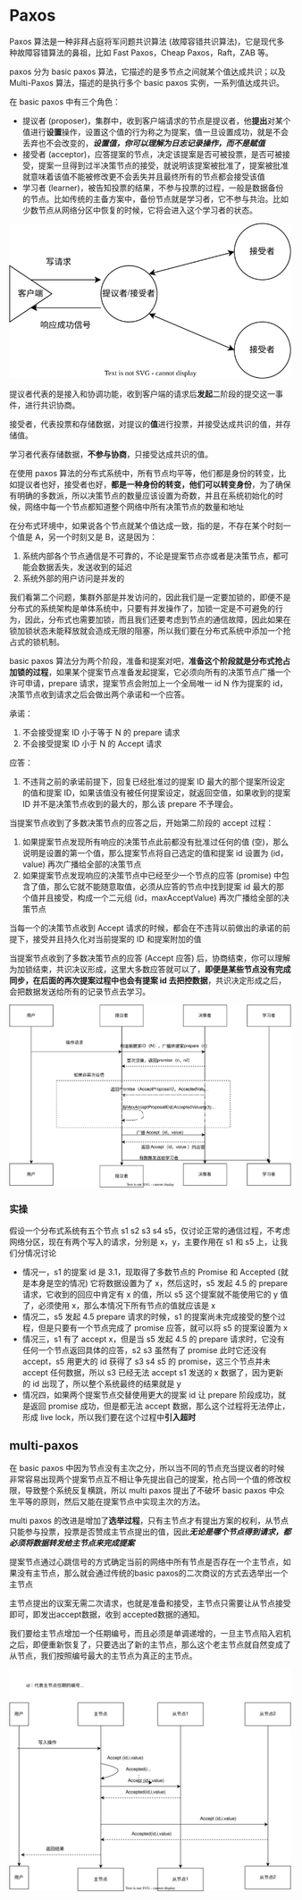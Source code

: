 # Paxos

Paxos 算法是一种非拜占庭将军问题共识算法 (故障容错共识算法)，它是现代多种故障容错算法的鼻祖，比如 Fast Paxos，Cheap Paxos，Raft，ZAB 等。

paxos 分为 basic paxos 算法，它描述的是多节点之间就某个值达成共识；以及 Multi-Paxos 算法，描述的是执行多个 basic paxos 实例，一系列值达成共识。

在 basic paxos 中有三个角色：
- 提议者 (proposer)，集群中，收到客户端请求的节点是提议者，他**提出**对某个值进行**设置**操作，设置这个值的行为称之为提案，值一旦设置成功，就是不会丢弃也不会改变的，***设置值，你可以理解为日志记录操作，而不是赋值***
- 接受者 (acceptor)，应答提案的节点，决定该提案是否可被投票，是否可被接受，提案一旦得到过半决策节点的接受，就说明该提案被批准了，提案被批准就意味着该值不能被修改更不会丢失并且最终所有的节点都会接受该值
- 学习者 (learner)，被告知投票的结果，不参与投票的过程，一般是数据备份的节点。比如传统的主备方案中，备份节点就是学习者，它不参与共治。比如少数节点从网络分区中恢复的时候，它将会进入这个学习者的状态。

![paxos1](./paxos1.svg)

提议者代表的是接入和协调功能，收到客户端的请求后**发起**二阶段的提交这一事件，进行共识协商。

接受者，代表投票和存储数据，对提议的**值**进行投票，并接受达成共识的值，并存储值。

学习者代表存储数据，**不参与协商**，只接受达成共识的值。

在使用 paxos 算法的分布式系统中，所有节点均平等，他们都是身份的转变，比如提议者也好，接受者也好，**都是一种身份的转变，他们可以转变身份**，为了确保有明确的多数派，所以决策节点的数量应该设置为奇数，并且在系统初始化的时候，网络中每一个节点都知道整个网络中所有决策节点的数量和地址

在分布式环境中，如果说各个节点就某个值达成一致，指的是，不存在某个时刻一个值是 A，另一个时刻又是 B，这是因为：

1. 系统内部各个节点通信是不可靠的，不论是提案节点亦或者是决策节点，都可能会数据丢失，发送收到的延迟
2. 系统外部的用户访问是并发的

我们看第二个问题，集群外部是并发访问的，因此我们是一定要加锁的，即便不是分布式的系统架构是单体系统中，只要有并发操作了，加锁一定是不可避免的行为，因此，分布式也需要加锁，而且我们还要考虑到节点的通信故障，因此如果在锁加锁状态未能释放就会造成无限的阻塞，所以我们要在分布式系统中添加一个抢占式的锁机制。

basic paxos 算法分为两个阶段，准备和提案对吧，**准备这个阶段就是分布式抢占加锁的过程**，如果某个提案节点准备发起提案，它必须向所有的决策节点广播一个许可申请，prepare 请求，提案节点会附加上一个全局唯一 id N 作为提案的 id，决策节点收到请求之后会做出两个承诺和一个应答。

承诺：
1. 不会接受提案 ID 小于等于 N 的 prepare 请求
2. 不会接受提案 ID 小于 N 的 Accept 请求

应答：
1. 不违背之前的承诺前提下，回复已经批准过的提案 ID 最大的那个提案所设定的值和提案 ID，如果该值没有被任何提案设定，就返回空值，如果收到的提案 ID 并不是决策节点收到的最大的，那么该 prepare 不予理会。

当提案节点收到了多数决策节点的应答之后，开始第二阶段的 accept 过程：
1. 如果提案节点发现所有响应的决策节点此前都没有批准过任何的值 (空)，那么说明是设置的第一个值，那么提案节点将自己选定的值和提案 id 设置为 (id，value) 再次广播给全部的决策节点
2. 如果提案节点发现响应的决策节点中已经至少一个节点的应答 (promise) 中包含了值，那么它就不能随意取值，必须从应答的节点中找到提案 id 最大的那个值并且接受，构成一个二元组 (id，maxAcceptValue) 再次广播给全部的决策节点

当每一个的决策节点收到 Accept 请求的时候，都会在不违背以前做出的承诺的前提下，接受并且持久化对当前提案的 ID 和提案附加的值

当提案节点收到了多数决策节点的应答 (Accept 应答) 后，协商结束，你可以理解为加锁结束，共识决议形成，这里大多数应答就可以了，**即便是某些节点没有完成同步，在后面的再次提案过程中也会有提案 id 去把控数据**，共识决定形成之后，会把数据发送给所有的记录节点去学习。

![basicProxos](./basicProxos.svg)

### 实操
假设一个分布式系统有五个节点 s1 s2 s3 s4 s5，仅讨论正常的通信过程，不考虑网络分区，现在有两个写入的请求，分别是 x，y，主要作用在 s1 和 s5 上，让我们分情况讨论

- 情况一，s1 的提案 id 是 3.1，现取得了多数节点的 Promise 和 Accepted (就是本身是空的情况) 它将数据设置为了 x，然后这时，s5 发起 4.5 的 prepare 请求，它收到的回应中肯定有 x 的值，所以 s5 这个提案就不能使用它的 y 值了，必须使用 x，那么本情况下所有节点的值就应该是 x
- 情况二，s5 发起 4.5 prepare 请求的时候，s1 的提案尚未完成接受的整个过程，但是只要有一个节点完成了 promise 应答，就可以将 s5 的提案设置为 x
- 情况三，s1 有了 accept x，但是当 s5 发起 4.5 的 prepare 请求时，它没有任何一个节点返回具体的应答，s2 s3 虽然有了 promise 此时它还没有 accept，s5 用更大的 id 获得了 s3 s4 s5 的 promise，这三个节点并未 accept 任何数据，所以 s3 已经无法 accept s1 发送的 x 数据了，因为更新的 id 出现了，所以整个系统最终的结果就是 y
- 情况四，如果两个提案节点交替使用更大的提案 id 让 prepare 阶段成功，就是返回 promise 成功，但是都无法 accept 数据，那么这个过程将无法停止，形成 live lock，所以我们要在这个过程中**引入超时**
## multi-paxos
在 basic paxos 中因为节点没有主次之分，所以当不同的节点充当提议者的时候非常容易出现两个提案节点互不相让争先提出自己的提案，抢占同一个值的修改权限，导致整个系统反复横跳，所以 multi paxos 提出了不破坏 basic paxos 中众生平等的原则，然后又能在提案节点中实现主次的方法。

multi paxos 的改进是增加了**选举过程**，只有主节点才有提出方案的权利，从节点只能参与投票，投票是否赞成主节点提出的值，因此***无论是哪个节点得到请求，都必须将数据转发给主节点来完成提案***

提案节点通过心跳信号的方式确定当前的网络中所有节点是否存在一个主节点，如果没有主节点，那么就会通过传统的basic paxos的二次商议的方式去选举出一个主节点

主节点提出的议案无需二次请求，也就是准备和接受，主节点只需要让从节点接受即可，即发出accept数据，收到 accepted数据的通知。

我们要给主节点增加一个任期编号，而且必须是单调递增的，一旦主节点陷入宕机之后，即便重新恢复了，只要选出了新的主节点，那么这个老主节点就自然变成了从节点，我们按照编号最大的主节点为真正的主节点。

![multi paxos](./multi-paxos.svg)










